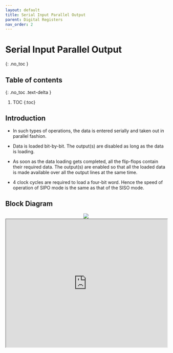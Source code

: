 ```yaml
---
layout: default
title: Serial Input Parallel Output
parent: Digital Registers
nav_order: 2
---
```


# Serial Input Parallel Output
{: .no_toc }


## Table of contents
{: .no_toc .text-delta }

1. TOC
{:toc}



## Introduction

* In such types of operations, the data is entered serially and taken out in parallel fashion.

* Data is loaded bit-by-bit. The output(s) are disabled as long as the data is loading.

* As soon as the data loading gets completed, all the flip-flops contain their required data. The output(s) are enabled so that all the loaded data is made available over all the output lines at the same time.

* 4 clock cycles are required to load a four-bit word. Hence the speed of operation of SIPO mode is the same as that of the SISO mode.

## Block Diagram


<div style="text-align:center"><img src="../../assets/images/sipo_blockdiagram.jpg" /></div>

<iframe width="100%" height="400px" src="https://circuitverse.org/simulator/embed/93880" id="projectPreview" scrolling="no" webkitAllowFullScreen mozAllowFullScreen allowFullScreen> </iframe>

